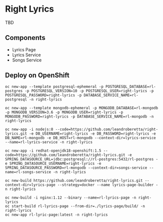 # Right Lyrics

TBD

## Components

* Lyrics Page
* Lyrics Service
* Songs Service

## Deploy on OpenShift

    oc new-app --template postgresql-ephemeral -p POSTGRESQL_DATABASE=rl-postgres -p POSTGRESQL_VERSION=10 -p POSTGRESQL_USER=right-lyrics -p POSTGRESQL_PASSWORD=right-lyrics -p DATABASE_SERVICE_NAME=rl-postgresql -n right-lyrics

    oc new-app --template mongodb-ephemeral -p MONGODB_DATABASE=rl-mongodb -p MONGODB_VERSION=3.6 -p MONGODB_USER=right-lyrics -p MONGODB_PASSWORD=right-lyrics -p DATABASE_SERVICE_NAME=rl-mongodb -n right-lyrics

    oc new-app -i nodejs:8 --code=https://github.com/leandroberetta/right-lyrics.git -e DB_USERNAME=right-lyrics -e DB_PASSWORD=right-lyrics -e DB_NAME=rl-mongodb -e DB_HOST=rl-mongodb --context-dir=lyrics-service --name=rl-lyrics-service -n right-lyrics

    oc new-app -i redhat-openjdk18-openshift:1.5 --code=https://github.com/leandroberetta/right-lyrics.git -e SPRING_DATASOURCE_URL=jdbc:postgresql://rl-postgres:5432/rl-postgres -e SPRING_DATASOURCE_USERNAME=right-lyrics -e SPRING_DATASOURCE_PASSWORD=rl-mongodb --context-dir=songs-service --name=rl-songs-service -n right-lyrics

    oc new-build https://github.com/leandroberetta/right-lyrics.git --context-dir=lyrics-page --strategy=docker --name lyrics-page-builder -n right-lyrics

    oc new-build -i nginx:1.12 --binary --name=rl-lyrics-page -n right-lyrics
    oc start-build rl-lyrics-page --from-dir=./lyrics-page/build/ -n right-lyrics
    oc new-app rl-lyric-page:latest -n right-lyrics
